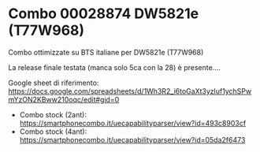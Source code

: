 # Combo 00028874 DW5821e (T77W968)
Combo ottimizzate su BTS italiane per DW5821e (T77W968) 

La release finale testata (manca solo 5ca con la 28) è presente....

Google sheet di riferimento: https://docs.google.com/spreadsheets/d/1Wh3R2_i6toGaXt3yzluf1ychSPwmYzON2KBww210oqc/edit#gid=0


- Combo stock (2ant): https://smartphonecombo.it/uecapabilityparser/view?id=493c8903cf
- Combo stock (4ant): https://smartphonecombo.it/uecapabilityparser/view?id=05da2f6473
